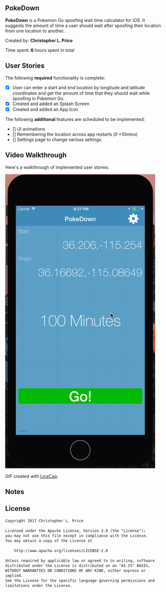 ## **PokeDown**

**PokeDown** is a Pokemon Go spoofing wait time calculator for iOS. It suggests the amount of time a user should wait after spoofing their location from one location to another. 

Created by: **Christopher L. Price**

Time spent: **6** hours spent in total

## User Stories

The following **required** functionality is complete:

* [x] User can enter a start and end location by longitude and latitude coordinates and get the amount of time that they should wait while spoofing in Pokemon Go.
* [x] Created and added an Splash Screen 
* [x] Created and added an App Icon

The following **additional** features are scheduled to be implemented:
* [] UI animations
* [] Remembering the location across app restarts (if <10mins)
* [] Settings page to change various settings.

## Video Walkthrough 

Here's a walkthrough of implemented user stories:

<img src='https://github.com/chrispmonkey/PokeDown/blob/master/PokeDown_Demo.gif' title='Video Walkthrough' width='' alt='Video Walkthrough' />

GIF created with [LiceCap](http://www.cockos.com/licecap/).

## Notes

## License

    Copyright 2017 Christopher L. Price

    Licensed under the Apache License, Version 2.0 (the "License");
    you may not use this file except in compliance with the License.
    You may obtain a copy of the License at

        http://www.apache.org/licenses/LICENSE-2.0

    Unless required by applicable law or agreed to in writing, software
    distributed under the License is distributed on an "AS IS" BASIS,
    WITHOUT WARRANTIES OR CONDITIONS OF ANY KIND, either express or implied.
    See the License for the specific language governing permissions and
    limitations under the License.
